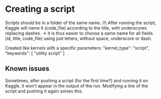 # Creating a script
Scripts should be in a folder of the same name.
/!\ After running the script, Kaggle will name it (code_file) according to the title, with underscores replacing dashes.
→ it is thus easier to choose a same name for all fields (id, title, code_file) using just letters, without space, underscore or dash.

Created like kernels with a specific parameters:
"kernel_type": "script",
"keywords": [
    "utility script"
]

## Known issues
Sometimes, after pushing a script (for the first time?) and running it on Kaggle, it won't appear in the output of the run. Modifying a line of the script and pushing it again solves this.
